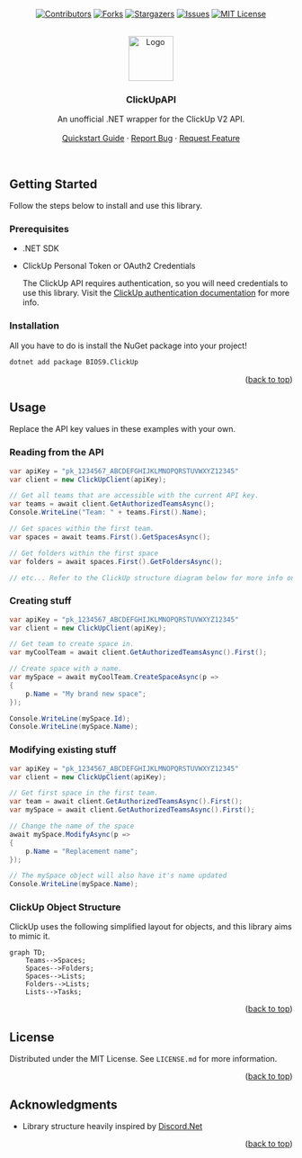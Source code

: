 <!-- readme template  from https://github.com/othneildrew/Best-README-Template -->
<a name="readme-top"></a>

<div align="center">

  [![Contributors][contributors-shield]][contributors-url]
  [![Forks][forks-shield]][forks-url]
  [![Stargazers][stars-shield]][stars-url]
  [![Issues][issues-shield]][issues-url]
  [![MIT License][license-shield]][license-url]

  <br />
  <a href="https://github.com/BIOS9/ClickUpAPI">
    <img src="https://app-cdn.clickup.com/clickup-symbol_color.6c3fc778987344003164b4b4c9826eb8.svg" alt="Logo" width="80" height="80">
  </a>

  <h3 align="center">ClickUpAPI</h3>
  <p align="center">
    An unofficial .NET wrapper for the ClickUp V2 API.
    <br />
    <br />
    <a href="#getting-started">Quickstart Guide</a>
    ·
    <a href="https://github.com/BIOS9/ClickUpAPI/issues">Report Bug</a>
    ·
    <a href="https://github.com/BIOS9/ClickUpAPI/issues">Request Feature</a>
  </p>
</div>
<br />


<!-- GETTING STARTED -->
## Getting Started

Follow the steps below to install and use this library.

### Prerequisites

* .NET SDK
* ClickUp Personal Token or OAuth2 Credentials

  The ClickUp API requires authentication, so you will need credentials to use this library. Visit the [ClickUp authentication documentation](https://clickup.com/api/developer-portal/authentication/) for more info.

### Installation

All you have to do is install the NuGet package into your project!
```sh
dotnet add package BIOS9.ClickUp
```

<p align="right">(<a href="#readme-top">back to top</a>)</p>



<!-- USAGE EXAMPLES -->
## Usage

Replace the API key values in these examples with your own.

### Reading from the API
```csharp
var apiKey = "pk_1234567_ABCDEFGHIJKLMNOPQRSTUVWXYZ12345"
var client = new ClickUpClient(apiKey);

// Get all teams that are accessible with the current API key.
var teams = await client.GetAuthorizedTeamsAsync();
Console.WriteLine("Team: " + teams.First().Name);

// Get spaces within the first team.
var spaces = await teams.First().GetSpacesAsync();

// Get folders within the first space
var folders = await spaces.First().GetFoldersAsync();

// etc... Refer to the ClickUp structure diagram below for more info on which objects you can get from the API.
```

### Creating stuff
```csharp
var apiKey = "pk_1234567_ABCDEFGHIJKLMNOPQRSTUVWXYZ12345"
var client = new ClickUpClient(apiKey);

// Get team to create space in.
var myCoolTeam = await client.GetAuthorizedTeamsAsync().First();

// Create space with a name.
var mySpace = await myCoolTeam.CreateSpaceAsync(p =>
{
    p.Name = "My brand new space";
});

Console.WriteLine(mySpace.Id);
Console.WriteLine(mySpace.Name);
```

### Modifying existing stuff
```csharp
var apiKey = "pk_1234567_ABCDEFGHIJKLMNOPQRSTUVWXYZ12345"
var client = new ClickUpClient(apiKey);

// Get first space in the first team.
var team = await client.GetAuthorizedTeamsAsync().First();
var mySpace = await client.GetAuthorizedTeamsAsync().First();

// Change the name of the space
await mySpace.ModifyAsync(p =>
{
    p.Name = "Replacement name";
});

// The mySpace object will also have it's name updated
Console.WriteLine(mySpace.Name);
```


### ClickUp Object Structure
ClickUp uses the following simplified layout for objects, and this library aims to mimic it.

```mermaid
graph TD;
    Teams-->Spaces;
    Spaces-->Folders;
    Spaces-->Lists;
    Folders-->Lists;
    Lists-->Tasks;
```

<p align="right">(<a href="#readme-top">back to top</a>)</p>



<!-- LICENSE -->
## License

Distributed under the MIT License. See `LICENSE.md` for more information.

<p align="right">(<a href="#readme-top">back to top</a>)</p>


<!-- ACKNOWLEDGMENTS -->
## Acknowledgments

  * Library structure heavily inspired by [Discord.Net](https://github.com/discord-net/Discord.Net)

<p align="right">(<a href="#readme-top">back to top</a>)</p>


[contributors-shield]: https://img.shields.io/github/contributors/BIOS9/ClickUpAPI.svg?style=for-the-badge
[contributors-url]: https://github.com/BIOS9/ClickUpAPI/graphs/contributors
[forks-shield]: https://img.shields.io/github/forks/BIOS9/ClickUpAPI.svg?style=for-the-badge
[forks-url]: https://github.com/BIOS9/ClickUpAPI/network/members
[stars-shield]: https://img.shields.io/github/stars/BIOS9/ClickUpAPI.svg?style=for-the-badge
[stars-url]: https://github.com/BIOS9/ClickUpAPI/stargazers
[issues-shield]: https://img.shields.io/github/issues/BIOS9/ClickUpAPI.svg?style=for-the-badge
[issues-url]: https://github.com/BIOS9/ClickUpAPI/issues
[license-shield]: https://img.shields.io/github/license/BIOS9/ClickUpAPI.svg?style=for-the-badge
[license-url]: https://github.com/BIOS9/ClickUpAPI/blob/main/LICENSE.md
[Next.js]: https://img.shields.io/badge/next.js-000000?style=for-the-badge&logo=nextdotjs&logoColor=white
[Next-url]: https://nextjs.org/
[React.js]: https://img.shields.io/badge/React-20232A?style=for-the-badge&logo=react&logoColor=61DAFB
[React-url]: https://reactjs.org/
[Vue.js]: https://img.shields.io/badge/Vue.js-35495E?style=for-the-badge&logo=vuedotjs&logoColor=4FC08D
[Vue-url]: https://vuejs.org/
[Angular.io]: https://img.shields.io/badge/Angular-DD0031?style=for-the-badge&logo=angular&logoColor=white
[Angular-url]: https://angular.io/
[Svelte.dev]: https://img.shields.io/badge/Svelte-4A4A55?style=for-the-badge&logo=svelte&logoColor=FF3E00
[Svelte-url]: https://svelte.dev/
[Laravel.com]: https://img.shields.io/badge/Laravel-FF2D20?style=for-the-badge&logo=laravel&logoColor=white
[Laravel-url]: https://laravel.com
[Bootstrap.com]: https://img.shields.io/badge/Bootstrap-563D7C?style=for-the-badge&logo=bootstrap&logoColor=white
[Bootstrap-url]: https://getbootstrap.com
[JQuery.com]: https://img.shields.io/badge/jQuery-0769AD?style=for-the-badge&logo=jquery&logoColor=white
[JQuery-url]: https://jquery.com 
